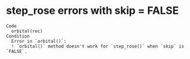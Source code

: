# step_rose errors with skip = FALSE

    Code
      orbital(rec)
    Condition
      Error in `orbital()`:
      ! `orbital()` method doesn't work for `step_rose()` when `skip` is `FALSE`.

